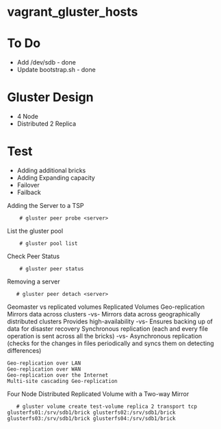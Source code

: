 # vagrant_gluster_hosts

# To Do
* Add /dev/sdb - done
* Update bootstrap.sh - done

# Gluster Design 
* 4 Node
* Distributed 2 Replica 

# Test
* Adding additional bricks
* Adding Expanding capacity
* Failover
* Failback

Adding the Server to a TSP
```console
    # gluster peer probe <server>
```

List the gluster pool
```console
    # gluster pool list
```

Check Peer Status
```console
    # gluster peer status
```

Removing a server
```console
   # gluster peer detach <server>
```

Geomaster vs replicated volumes
Replicated Volumes 	Geo-replication
Mirrors data across clusters -vs-	Mirrors data across geographically distributed clusters
Provides high-availability -vs-	Ensures backing up of data for disaster recovery
Synchronous replication (each and every file operation is sent across all the bricks) -vs-	Asynchronous replication (checks for the changes in files periodically and syncs them on detecting differences)


    Geo-replication over LAN
    Geo-replication over WAN
    Geo-replication over the Internet
    Multi-site cascading Geo-replication
   
Four Node Distributed Replicated Volume with a Two-way Mirror
```console
   # gluster volume create test-volume replica 2 transport tcp glusterfs01:/srv/sdb1/brick glusterfs02:/srv/sdb1/brick glusterfs03:/srv/sdb1/brick glusterfs04:/srv/sdb1/brick
```
 


